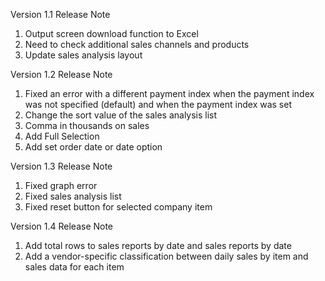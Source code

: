 Version 1.1 Release Note
1. Output screen download function to Excel
2. Need to check additional sales channels and products
3. Update sales analysis layout

Version 1.2 Release Note
1. Fixed an error with a different payment index when the payment index was not specified (default) and when the payment index was set
2. Change the sort value of the sales analysis list
3. Comma in thousands on sales
4. Add Full Selection
5. Add set order date or date option

Version 1.3 Release Note
1. Fixed graph error 
2. Fixed sales analysis list
3. Fixed reset button for selected company item

Version 1.4 Release Note
1. Add total rows to sales reports by date and sales reports by date
2. Add a vendor-specific classification between daily sales by item and sales data for each item
